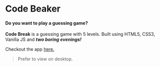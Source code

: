 # Code Beaker

#### Do you want to play a guessing game?

**Code Break** is a guessing game with 5 levels. Built using HTML5, CSS3, Vanilla JS and ***two boring evenings!***

Checkout the app [here.](https://rinkumonani.github.io/codebreak/dist/index.html)
>Prefer to view on desktop.
